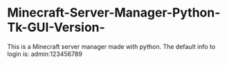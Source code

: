 # Minecraft-Server-Manager-Python-Tk-GUI-Version-
This is a Minecraft server manager made with python. The default info to login is: admin:123456789
